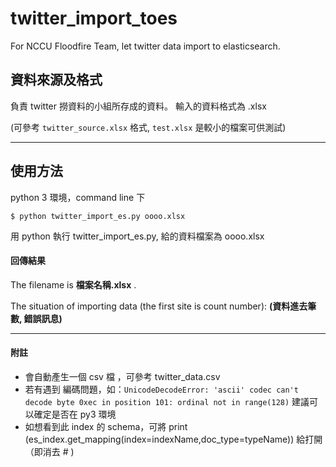 # twitter_import_toes
For NCCU Floodfire Team, let twitter data import to elasticsearch.

## 資料來源及格式
負責 twitter 撈資料的小組所存成的資料。 
輸入的資料格式為 .xlsx

(可參考 `twitter_source.xlsx` 格式, `test.xlsx` 是較小的檔案可供測試)

---
## 使用方法
python 3 環境，command line 下
```
$ python twitter_import_es.py oooo.xlsx
```
用 python 執行 twitter_import_es.py, 給的資料檔案為 oooo.xlsx 

#### 回傳結果

The filename is **檔案名稱.xlsx** .

The situation of importing data (the first site is count number): **(資料進去筆數, 錯誤訊息)**


---

#### 附註
* 會自動產生一個 csv 檔 ，可參考 twitter_data.csv
* 若有遇到 編碼問題，如：`UnicodeDecodeError: 'ascii' codec can't decode byte 0xec in position 101: ordinal not in range(128)`
建議可以確定是否在 py3 環境
* 如想看到此 index 的 schema，可將 print (es_index.get_mapping(index=indexName,doc_type=typeName)) 給打開（即消去 # )
